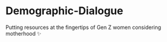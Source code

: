 # Demographic-Dialogue
Putting resources at the fingertips of Gen Z women considering motherhood :sparkles:
